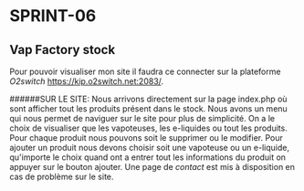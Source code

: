 # SPRINT-06

## Vap Factory stock

Pour pouvoir visualiser mon site il faudra ce connecter sur la plateforme _O2switch_ https://kip.o2switch.net:2083/.

######SUR LE SITE:
Nous arrivons directement sur la page index.php où sont afficher tout les produits présent dans le stock.
Nous avons un menu qui nous permet de naviguer sur le site pour plus de simplicité.
On a le choix de visualiser que les vapoteuses, les e-liquides ou tout les produits.
Pour chaque produit nous pouvons soit le supprimer ou le modifier.
Pour ajouter un produit nous devons choisir soit une vapoteuse ou un e-liquide, qu'importe le choix quand ont a entrer tout les informations du produit on appuyer sur le bouton ajouter.
Une page de _contact_ est mis à disposition en cas de problème sur le site.
